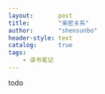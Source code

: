 ```yaml
---
layout:       post
title:        "亲密关系"
author:       "shensunbo"
header-style: text
catalog:      true
tags:
    - 读书笔记
---
```


todo